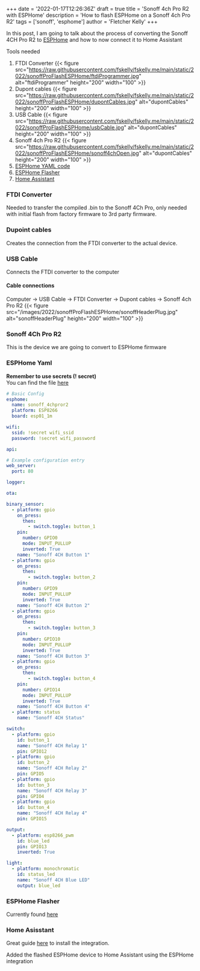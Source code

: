 +++
date = '2022-01-17T12:26:36Z'
draft = true
title = 'Sonoff 4ch Pro R2 with ESPHome'
description = 'How to flash ESPHome on a Sonoff 4ch Pro R2'
tags = ['sonoff', 'esphome']
author = 'Fletcher Kelly'
+++

In this post, I am going to talk about the process of converting the Sonoff 4CH Pro R2 to [ESPHome](https://esphome.io) and how to now connect it to Home Assistant

Tools needed

1. FTDI Converter {{< figure src="https://raw.githubusercontent.com/fskelly/fskelly.me/main/static/2022/sonoffProFlashESPHome/ftdiProgrammer.jpg" alt="ftdiProgrammer" height="200" width="100" >}}
1. Dupont cables {{< figure src="https://raw.githubusercontent.com/fskelly/fskelly.me/main/static/2022/sonoffProFlashESPHome/dupontCables.jpg" alt="dupontCables" height="200" width="100" >}}
1. USB Cable {{< figure src="https://raw.githubusercontent.com/fskelly/fskelly.me/main/static/2022/sonoffProFlashESPHome/usbCable.jpg" alt="dupontCables" height="200" width="100" >}}
1. Sonoff 4ch Pro R2 {{< figure src="https://raw.githubusercontent.com/fskelly/fskelly.me/main/static/2022/sonoffProFlashESPHome/sonoff4chOpen.jpg" alt="dupontCables" height="200" width="100" >}}
1. [ESPHome YAML code](/content/posts/2022/sonoff-4ch-pro-esphome/sonoff-pro-4ch-test.yaml)
1. [ESPHome Flasher](https://github.com/esphome/esphome-flasher)
1. [Home Assistant](https://home-assistant.io)

### FTDI Converter

Needed to transfer the compiled .bin to the Sonoff 4Ch Pro, only needed with initial flash from factory firmware to 3rd party firmware.

### Dupoint cables

Creates the connection from the FTDI converter to the actual device.

### USB Cable

Connects the FTDI converter to the computer

#### Cable connections

Computer → USB Cable → FTDI Converter → Dupont cables → Sonoff 4ch Pro R2
{{< figure src="/images/2022/sonoffProFlashESPHome/sonoffHeaderPlug.jpg" alt="sonoffHeaderPlug" height="200" width="100" >}}

### Sonoff 4Ch Pro R2

This is the device we are going to convert to ESPHome firmware

### ESPHome Yaml

**Remember to use secrets (! secret)**  
You can find the file [here](/post/2022/sonoff4chpror2esphome/sonoff-pro-4ch-test.yaml)

```yml
# Basic Config
esphome:
  name: sonoff_4chpror2
  platform: ESP8266
  board: esp01_1m

wifi:
  ssid: !secret wifi_ssid
  password: !secret wifi_password

api:

# Example configuration entry
web_server:
  port: 80

logger:

ota:

binary_sensor:
  - platform: gpio
    on_press:
      then:
        - switch.toggle: button_1
    pin:
      number: GPIO0
      mode: INPUT_PULLUP
      inverted: True
    name: "Sonoff 4CH Button 1"
  - platform: gpio
    on_press:
      then:
        - switch.toggle: button_2
    pin:
      number: GPIO9
      mode: INPUT_PULLUP
      inverted: True
    name: "Sonoff 4CH Button 2"
  - platform: gpio
    on_press:
      then:
        - switch.toggle: button_3
    pin:
      number: GPIO10
      mode: INPUT_PULLUP
      inverted: True
    name: "Sonoff 4CH Button 3"
  - platform: gpio
    on_press:
      then:
        - switch.toggle: button_4
    pin:
      number: GPIO14
      mode: INPUT_PULLUP
      inverted: True
    name: "Sonoff 4CH Button 4"
  - platform: status
    name: "Sonoff 4CH Status"

switch:
  - platform: gpio
    id: button_1
    name: "Sonoff 4CH Relay 1"
    pin: GPIO12
  - platform: gpio
    id: button_2
    name: "Sonoff 4CH Relay 2"
    pin: GPIO5
  - platform: gpio
    id: button_3
    name: "Sonoff 4CH Relay 3"
    pin: GPIO4
  - platform: gpio
    id: button_4
    name: "Sonoff 4CH Relay 4"
    pin: GPIO15

output:
  - platform: esp8266_pwm
    id: blue_led
    pin: GPIO13
    inverted: True

light:
  - platform: monochromatic
    id: status_led
    name: "Sonoff 4CH Blue LED"
    output: blue_led
```

### ESPHome Flasher

Currently found [here](https://github.com/esphome/ESPHome-Flasher)

### Home Asisstant

Great guide [here](https://esphome.io/guides/getting_started_hassio.html) to install the integration.

Added the flashed ESPHome device to Home Assistant using the ESPHome integration
